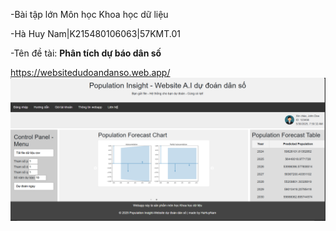 -Bài tập lớn Môn học Khoa học dữ liệu

-Hà Huy Nam|K215480106063|57KMT.01

-Tên đề tài: **Phân tích dự báo dân số**

https://websitedudoandanso.web.app/
![alt text](image-1.png)